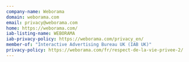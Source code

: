```yaml
---
company-name: Weborama
domain: weborama.com
email: privacy@weborama.com
home: https://weborama.com/
iab-listing-name: WEBORAMA
iab-privacy-policy: https://weborama.com/privacy_en/
member-of: "Interactive Advertising Bureau UK (IAB UK)"
privacy-policy: https://weborama.com/fr/respect-de-la-vie-privee-2/
---
```




